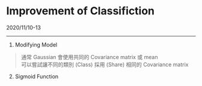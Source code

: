 Improvement of Classifiction
===
2020/11/10-13

---
1. Modifying Model
> 通常 Gaussian 會使用共同的 Covariance matrix 或 mean<br>
> 可以嘗試讓不同的類別 (Class) 採用 (Share) 相同的 Covariance matrix
> 

2. Sigmoid Function
> 